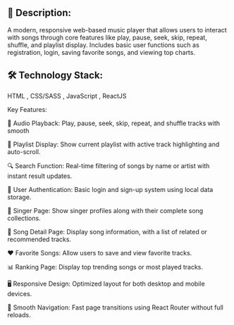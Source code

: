 ## 📝 Description:

A modern, responsive web-based music player that allows users to interact with songs through core features like play, pause, seek, skip, repeat, shuffle, and playlist display. Includes basic user functions such as registration, login, saving favorite songs, and viewing top charts.

## 🛠️ Technology Stack:

HTML , CSS/SASS , JavaScript , ReactJS

Key Features:

🎵 Audio Playback: Play, pause, seek, skip, repeat, and shuffle tracks with smooth

📃 Playlist Display: Show current playlist with active track highlighting and auto-scroll.

🔍 Search Function: Real-time filtering of songs by name or artist with instant result updates.

🔐 User Authentication: Basic login and sign-up system using local data storage.

🎤 Singer Page: Show singer profiles along with their complete song collections.

🎼 Song Detail Page: Display song information, with a list of related or recommended tracks.

❤️ Favorite Songs: Allow users to save and view favorite tracks.

📊 Ranking Page: Display top trending songs or most played tracks.

🖥️ Responsive Design: Optimized layout for both desktop and mobile devices.

🚀 Smooth Navigation: Fast page transitions using React Router without full reloads.

